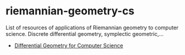 # riemannian-geometry-cs
List of resources of applications of Riemannian geometry to computer science. Discrete differential geometry, symplectic geometric,...


* [Differential Geometry for Computer Science](https://graphics.stanford.edu/courses/cs468-13-spring/)

